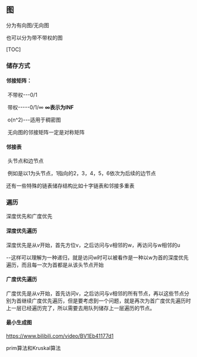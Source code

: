 ## 图

分为有向图/无向图

也可以分为带不带权的图



[TOC]



### 储存方式

#### 邻接矩阵：

​	不带权---0/1

​	带权-----0/1/∞  **∞表示为INF**

​	o(n^2)---适用于稠密图

​	无向图的邻接矩阵一定是对称矩阵 

#### 邻接表

​	头节点和边节点

​	例如是以1为头节点，1指向的2，3，4，5，6依次为后续的边节点

还有一些特殊的链表储存结构比如十字链表和邻接多重表





### 遍历

深度优先和广度优先

#### 深度优先遍历

深度优先是从*v*开始，首先方位v，之后访问与v相邻的w，再访问与w相邻的u

--这样可以理解为一种递归，就是访问w时可以被看作是一种以w为首的深度优先遍历，而且每一次为首都是从该头节点开始



#### 广度优先遍历

广度优先是从v开始，首先访问v，之后访问与v相邻的所有节点，再以这些节点分别为首继续广度优先遍历，但是要考虑到一个问题，就是再次为首广度优先遍历时上一层已经遍历完了，所以需要去用队列储存上一层遍历的节点。





#### 最小生成图

https://www.bilibili.com/video/BV1Eb41177d1

prim算法和Kruskal算法